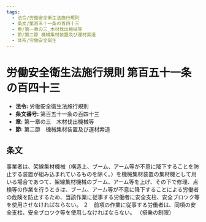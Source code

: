 ```yaml
---
tags:
  - 法令/労働安全衛生法施行規則
  - 条文/第百五十一条の百四十三
  - 章/第一章の三_木材伐出機械等
  - 節/第二節_機械集材装置及び運材索道
  - 体系/労働安全衛生
---
```

# 労働安全衛生法施行規則 第百五十一条の百四十三

- **法令:** 労働安全衛生法施行規則
- **条文番号:** 第百五十一条の百四十三
- **章:** 第一章の三　木材伐出機械等
- **節:** 第二節　機械集材装置及び運材索道

## 条文
事業者は、架線集材機械（構造上、ブーム、アーム等が不意に降下することを防止する装置が組み込まれているものを除く。）を機械集材装置の集材機として用いる場合であつて、架線集材機械のブーム、アーム等を上げ、その下で修理、点検等の作業を行うときは、ブーム、アーム等が不意に降下することによる労働者の危険を防止するため、当該作業に従事する労働者に安全支柱、安全ブロツク等を使用させなければならない。
２　前項の作業に従事する労働者は、同項の安全支柱、安全ブロツク等を使用しなければならない。
（搭乗の制限）

